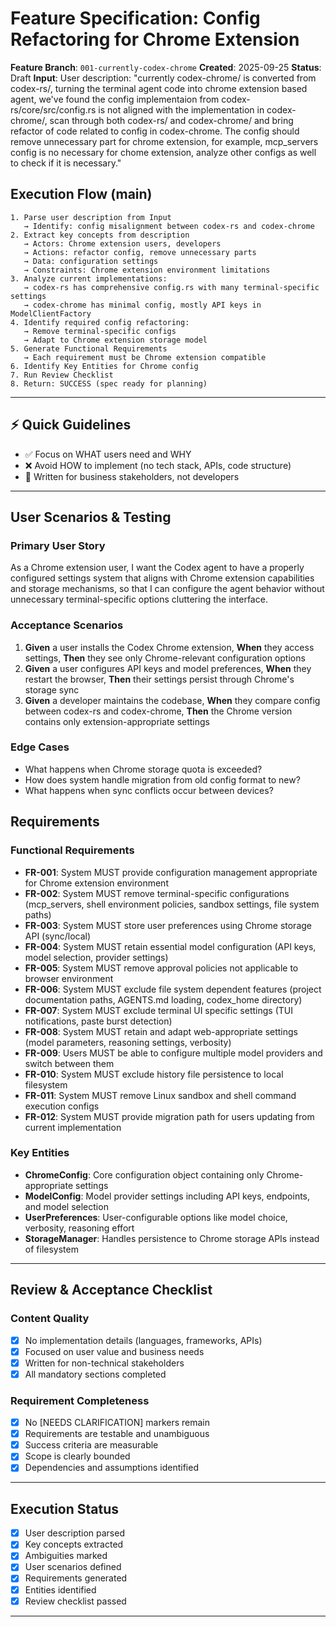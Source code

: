 # Feature Specification: Config Refactoring for Chrome Extension

**Feature Branch**: `001-currently-codex-chrome`
**Created**: 2025-09-25
**Status**: Draft
**Input**: User description: "currently codex-chrome/ is converted from codex-rs/, turning the terminal agent code into chrome extension based agent, we've found the config implementaion from codex-rs/core/src/config.rs is not aligned with the implementation in codex-chrome/, scan through both codex-rs/ and codex-chrome/ and bring refactor of code related to config in codex-chrome. The config should remove unnecessary part for chrome extension, for example, mcp_servers config is no necessary for chome extension, analyze other configs as well to check if it is necessary."

## Execution Flow (main)
```
1. Parse user description from Input
   → Identify: config misalignment between codex-rs and codex-chrome
2. Extract key concepts from description
   → Actors: Chrome extension users, developers
   → Actions: refactor config, remove unnecessary parts
   → Data: configuration settings
   → Constraints: Chrome extension environment limitations
3. Analyze current implementations:
   → codex-rs has comprehensive config.rs with many terminal-specific settings
   → codex-chrome has minimal config, mostly API keys in ModelClientFactory
4. Identify required config refactoring:
   → Remove terminal-specific configs
   → Adapt to Chrome extension storage model
5. Generate Functional Requirements
   → Each requirement must be Chrome extension compatible
6. Identify Key Entities for Chrome config
7. Run Review Checklist
8. Return: SUCCESS (spec ready for planning)
```

---

## ⚡ Quick Guidelines
- ✅ Focus on WHAT users need and WHY
- ❌ Avoid HOW to implement (no tech stack, APIs, code structure)
- 👥 Written for business stakeholders, not developers

---

## User Scenarios & Testing

### Primary User Story
As a Chrome extension user, I want the Codex agent to have a properly configured settings system that aligns with Chrome extension capabilities and storage mechanisms, so that I can configure the agent behavior without unnecessary terminal-specific options cluttering the interface.

### Acceptance Scenarios
1. **Given** a user installs the Codex Chrome extension, **When** they access settings, **Then** they see only Chrome-relevant configuration options
2. **Given** a user configures API keys and model preferences, **When** they restart the browser, **Then** their settings persist through Chrome's storage sync
3. **Given** a developer maintains the codebase, **When** they compare config between codex-rs and codex-chrome, **Then** the Chrome version contains only extension-appropriate settings

### Edge Cases
- What happens when Chrome storage quota is exceeded?
- How does system handle migration from old config format to new?
- What happens when sync conflicts occur between devices?

## Requirements

### Functional Requirements
- **FR-001**: System MUST provide configuration management appropriate for Chrome extension environment
- **FR-002**: System MUST remove terminal-specific configurations (mcp_servers, shell environment policies, sandbox settings, file system paths)
- **FR-003**: System MUST store user preferences using Chrome storage API (sync/local)
- **FR-004**: System MUST retain essential model configuration (API keys, model selection, provider settings)
- **FR-005**: System MUST remove approval policies not applicable to browser environment
- **FR-006**: System MUST exclude file system dependent features (project documentation paths, AGENTS.md loading, codex_home directory)
- **FR-007**: System MUST exclude terminal UI specific settings (TUI notifications, paste burst detection)
- **FR-008**: System MUST retain and adapt web-appropriate settings (model parameters, reasoning settings, verbosity)
- **FR-009**: Users MUST be able to configure multiple model providers and switch between them
- **FR-010**: System MUST exclude history file persistence to local filesystem
- **FR-011**: System MUST remove Linux sandbox and shell command execution configs
- **FR-012**: System MUST provide migration path for users updating from current implementation

### Key Entities
- **ChromeConfig**: Core configuration object containing only Chrome-appropriate settings
- **ModelConfig**: Model provider settings including API keys, endpoints, and model selection
- **UserPreferences**: User-configurable options like model choice, verbosity, reasoning effort
- **StorageManager**: Handles persistence to Chrome storage APIs instead of filesystem

---

## Review & Acceptance Checklist

### Content Quality
- [x] No implementation details (languages, frameworks, APIs)
- [x] Focused on user value and business needs
- [x] Written for non-technical stakeholders
- [x] All mandatory sections completed

### Requirement Completeness
- [x] No [NEEDS CLARIFICATION] markers remain
- [x] Requirements are testable and unambiguous
- [x] Success criteria are measurable
- [x] Scope is clearly bounded
- [x] Dependencies and assumptions identified

---

## Execution Status

- [x] User description parsed
- [x] Key concepts extracted
- [x] Ambiguities marked
- [x] User scenarios defined
- [x] Requirements generated
- [x] Entities identified
- [x] Review checklist passed

---
